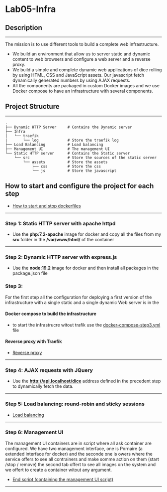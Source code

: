# Lab05-Infra

## Description
---
The mission is to use different tools to build a complete web infrastructure. 
- We build an environment that allow us to server static and dynamic content to web browsers and configure a web server and a reverse proxy.
- We build a simple and complete dynamic web applications of dice rolling by using  HTML, CSS and JavaScript assets. Our javascript fetch dynamically generated numbers by using AJAX requests.
- All the components are packaged in custom Docker images and we use Docker compose to have an infrastructure with several components.

## Project Structure
---
```
.   
├── Dynamic HTTP Server     # Contains the Dynamic server
├── Infra                    
|   └── traefik
|       └── log             # Store the traefik log
├── Load Balancing          # Load balancing
├── Management UI           # The management UI
└── Static HTTP server      # Contains the Static server
    └── src                 # Store the sources of the static server
        └── assets          # Store the assets
            ├── css         # Store the css
            └── js          # Store the javascript
```

## How to start and configure the project for each step
- [How to start and stop dockerfiles](./Infra/README.md#Description)
---

### Step 1: Static HTTP server with apache httpd
- Use the **php:7.2-apache** image for docker and copy all the files from my **src** folder in the **/var/www/html/** of the container
---
### Step 2: Dynamic HTTP server with express.js
- Use the **node:19.2** image for docker and then install all packages in the package.json file

### Step 3: 
For the first step all the configuration for deploying a first version of the infrastructure with a single static and a single dynamic Web server is in the 

#### Docker compose to build the infrastructure
- to start the infrastrucre witout trafik use the [docker-compose-step3.yml](./Infra/docker-compose-step3.yml) file
#### Reverse proxy with Traefik
- [Reverse proxy](./Infra/README.md#Deploy-a-static-web-server-and-a-dynamic-one)
---

### Step 4: AJAX requests with JQuery
- Use the **http://api.localhost/dice** address defined in the precedent step to dynamically fetch the data.
---

### Step 5: Load balancing: round-robin and sticky sessions
- [Load balancing](./Infra/README.md#Load-balancing-with-Round-Robin-and-sticky-session)
---

### Step 6: Management UI
The management UI containers are in script where all ask container are configured. We have two management interface, one is Pornaire (a extended interface for docker) and the seconde one is owers where the service offers to see all contrainers and make somme action on them (start /stop / remove) the second tab offert to see all images on the system and we offert to create a container witout any argument.

- [End script (containing the management UI script)](./Infra/README.md#The-end-script)
--- 